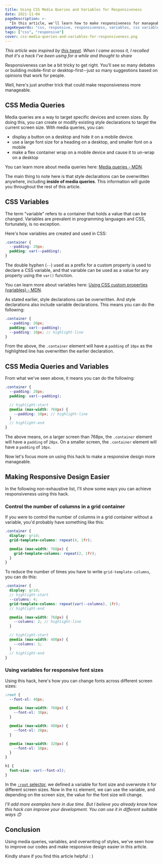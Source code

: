 ```yaml
---
title: Using CSS Media Queries and Variables for Responsiveness
date: 2021-11-04
pageDescription: >-
  "In this article, we'll learn how to make responsiveness for manageable using CSS Media queries and Variables."
pageKeywords: "css, responsive, responsiveness, variables, css variables, css media queries, media queries"
tags: ["css", "responsive"]
cover: css-media-queries-and-variables-for-responsiveness.png
---
```


_This article was inspired by [this tweet](https://twitter.com/ekwonye/status/1455975172826177538?s=20). When I came across it, I recalled that it's a hack I've been using for a while and thought to share_

Responsiveness can be a bit tricky to get right. You'll see so many debates or building mobile-first or desktop-first--just so many suggestions based on opinions that work for people.

Well, here's just another trick that could make responsiveness more manageable.

## CSS Media Queries

Media queries are a way to target specific devices and screen sizes. By doing this, you can create or modify existing style declarations to target the current screen size. With media queries, you can:

- display a button on a desktop and hide it on a mobile device.
- use a large font size for a heading on a desktop, and smaller font on a mobile
- make a flex container wrap on a mobile device and cause it to un-wrap on a desktop

You can learn more about media queries here: [Media queries - MDN](https://developer.mozilla.org/en-US/docs/Web/CSS/Media_Queries).

The main thing to note here is that style declarations can be overwritten anywhere, including **inside of media queries**. This information will guide you throughout the rest of this article.

## CSS Variables

The term "variable" refers to a container that holds a value that can be changed. Variables are prevalent in programming languages and CSS, fortunately, is no exception.

Here's how variables are created and used in CSS:

```scss
.container {
  --padding: 20px;
  padding: var(--padding);
}
```

The double hyphen (`--`) used as a prefix for a custom property is used to declare a CSS variable, and that variable can be used as a value for any property using the `var()` function.

You can learn more about variables here: [Using CSS custom properties (variables) - MDN](https://developer.mozilla.org/en-US/docs/Web/CSS/Using_CSS_custom_properties).

As stated earlier, style declarations can be overwritten. And style declarations also include variable declarations. This means you can do the following:

```scss
.container {
  --padding: 20px;
  padding: var(--padding);
  --padding: 10px; // highlight-line
}
```

From the above, the `.container` element will have a `padding` of `10px` as the highlighted line has overwritten the earlier declaration.

## CSS Media Queries and Variables

From what we've seen above, it means you can do the following:

```scss
.container {
  --padding: 20px;
  padding: var(--padding);

  // highlight-start
  @media (max-width: 768px) {
    --padding: 10px; // highlight-line
  }
  // highlight-end
}
```

The above means, on a larger screen than 768px, the `.container` element will have a `padding` of `20px`. On a smaller screen, the `.container` element will have a `padding` of `10px`.

Now let's focus more on using this hack to make a responsive design more manageable.

## Making Responsive Design Easier

In the following non-exhaustive list, I'll show some ways you can achieve responsiveness using this hack.

### Control the number of columns in a grid container

If you were to control the number of columns in a grid container without a variable, you'd probably have something like this:

```scss
.container {
  display: grid;
  grid-template-columns: repeat(4, 1fr);

  @media (max-width: 768px) {
    grid-template-columns: repeat(2, 1fr);
  }
}
```

To reduce the number of times you have to write `grid-template-columns`, you can do this:

```scss
.container {
  display: grid;
  // highlight-start
  --columns: 4;
  grid-template-columns: repeat(var(--columns), 1fr);
  // highlight-end

  @media (max-width: 768px) {
    --columns: 2; // highlight-line
  }

  // highlight-start
  @media (max-width: 480px) {
    --columns: 1;
  }
  // highlight-end
}
```

### Using variables for responsive font sizes

Using this hack, here's how you can change fonts across different screen sizes:

```scss
:root {
  --font-xl: 40px;

  @media (max-width: 768px) {
    --font-xl: 30px;
  }

  @media (max-width: 480px) {
    --font-xl: 20px;
  }

  @media (max-width: 320px) {
    --font-xl: 10px;
  }
}

h1 {
  font-size: var(--font-xl);
}
```

In the [`:root` selector](https://developer.mozilla.org/en-US/docs/Web/CSS/:root), we defined a variable for font size and overwrote it for different screen sizes. Now in the `h1` element, we can use the variable, and depending on the screen size, the value for the font size will change.

_I'll add more examples here in due time. But I believe you already know how this hack can improve your development. You can use it in different suitable ways 🙃_

## Conclusion

Using media queries, variables, and overwriting of styles, we've seen how to improve our codes and make responsive design easier in this article.

Kindly share if you find this article helpful : )
